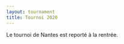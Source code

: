 ```yaml
---
layout: tournament
title: Tournoi 2020
---
```


<p class="lead">Le tournoi de Nantes est reporté à la rentrée.</p>
